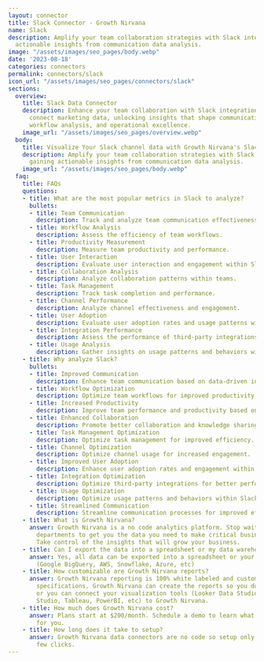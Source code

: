 ```yaml
---
layout: connector
title: Slack Connector - Growth Nirvana
name: Slack
description: Amplify your team collaboration strategies with Slack integration, gaining
  actionable insights from communication data analysis.
image: "/assets/images/seo_pages/body.webp"
date: '2023-08-18'
categories: connectors
permalink: connectors/slack
icon_url: "/assets/images/seo_pages/connectors/slack"
sections:
  overview:
    title: Slack Data Connector
    description: Enhance your team collaboration with Slack integration. Seamlessly
      connect marketing data, unlocking insights that shape communication strategies,
      workflow analysis, and operational excellence.
    image_url: "/assets/images/seo_pages/overview.webp"
  body:
    title: Visualize Your Slack channel data with Growth Nirvana's Slack Connector
    description: Amplify your team collaboration strategies with Slack integration,
      gaining actionable insights from communication data analysis.
    image_url: "/assets/images/seo_pages/body.webp"
  faq:
    title: FAQs
    questions:
    - title: What are the most popular metrics in Slack to analyze?
      bullets:
      - title: Team Communication
        description: Track and analyze team communication effectiveness.
      - title: Workflow Analysis
        description: Assess the efficiency of team workflows.
      - title: Productivity Measurement
        description: Measure team productivity and performance.
      - title: User Interaction
        description: Evaluate user interaction and engagement within Slack.
      - title: Collaboration Analysis
        description: Analyze collaboration patterns within teams.
      - title: Task Management
        description: Track task completion and performance.
      - title: Channel Performance
        description: Analyze channel effectiveness and engagement.
      - title: User Adoption
        description: Evaluate user adoption rates and usage patterns within Slack.
      - title: Integration Performance
        description: Assess the performance of third-party integrations within Slack.
      - title: Usage Analysis
        description: Gather insights on usage patterns and behaviors within Slack.
    - title: Why analyze Slack?
      bullets:
      - title: Improved Communication
        description: Enhance team communication based on data-driven insights.
      - title: Workflow Optimization
        description: Optimize team workflows for improved productivity.
      - title: Increased Productivity
        description: Improve team performance and productivity based on data insights.
      - title: Enhanced Collaboration
        description: Promote better collaboration and knowledge sharing.
      - title: Task Management Optimization
        description: Optimize task management for improved efficiency.
      - title: Channel Optimization
        description: Optimize channel usage for increased engagement.
      - title: Improved User Adoption
        description: Enhance user adoption rates and engagement within Slack.
      - title: Integration Optimization
        description: Optimize third-party integrations for better performance.
      - title: Usage Optimization
        description: Optimize usage patterns and behaviors within Slack.
      - title: Streamlined Communication
        description: Streamline communication processes for improved efficiency.
    - title: What is Growth Nirvana?
      answer: Growth Nirvana is a no code analytics platform. Stop waiting for other
        departments to get you the data you need to make critical business decisions.
        Take control of the insights that will grow your business.
    - title: Can I export the data into a spreadsheet or my data warehouse?
      answer: Yes, all data can be exported into a spreadsheet or your data warehouse
        (Google BigQuery, AWS, Snowflake, Azure, etc)
    - title: How customizable are Growth Nirvana reports?
      answer: Growth Nirvana reporting is 100% white labeled and customized to your
        specifications. Growth Nirvana can create the reports so you don’t have to
        or you can connect your visualization tools (Looker Data Studio/Google Data
        Studio, Tableau, PowerBI, etc) to Growth Nirvana.
    - title: How much does Growth Nirvana cost?
      answer: Plans start at $200/month. Schedule a demo to learn what plan is best
        for you.
    - title: How long does it take to setup?
      answer: Growth Nirvana data connectors are no code so setup only requires a
        few clicks.
---
```

